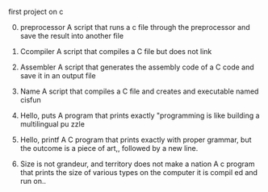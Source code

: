 first project on c

0. preprocessor
   A script that runs a c file through the preprocessor and save the result into    another file

1. Ccompiler
   A script that compiles a C file but does not link

2. Assembler
   A script that generates the assembly code of a C code and save it in an output   file

3. Name
   A script that compiles a C file and creates and executable named cisfun

4. Hello, puts
   A program that prints exactly "programming is like building a multilingual pu    zzle

5. Hello, printf
   A  C program that prints exactly with proper grammar, but the outcome is a piece of art,, followed by a new line.

6. Size is not grandeur, and territory does not make a nation
   A c program that prints the size of various types on the computer it is compil   ed and run on..
